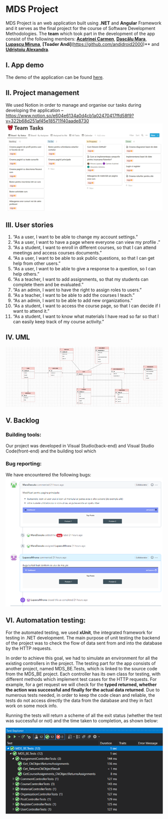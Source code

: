 # MDS Project
MDS Project is an web application built using **.NET** and **Angular** Framework and it serves as the final project for the course of Software Development Methodologies. The **team** which took part in the development of the app consist of the following members: **[Acatrinei Carmen](https://github.com/carmenacatrinei)**, **[Dascălu Mara](https://github.com/MaraDascalu)**, **[Lupașcu Miruna](https://github.com/LupascuMiruna)**, **[Toader Andi]**(https://github.com/andidroid2000)** and **[Udriștoiu Alexandra](https://github.com/alexandra-udristoiu)**.
## I. App demo
The demo of the application can be found [here](https://drive.google.com/drive/folders/1jIxcQP_lTKMtUCCWOG5n2vF_zL8lFaLq?usp=sharing).

## II. Project management
We  used Notion in order to manage and organise our tasks during developing the application –https://www.notion.so/e604e6134a0d4cb1a02470417ffd58f9?v=322b68d251af45e185711f40aade8730
![notion scheme](/assets/notion.png)

## III. User stories
 1. “As a user, I want to be able to change my account settings.”
 2. “As a user, I want to have a page where everyone can view my profile .”
 3. “As a student, I want to enroll in different courses, so that I can attend meetings and access courses documents.”
 4. “As a user, I want to be able to ask public questions, so that I can get help from other users.”
 5. “As a user, I want to be able to give a response to a question, so I can help others.”
 6. “As a teacher, I want to add assignments, so that my students can complete them and be evaluated.”
 7. “As an admin, I want to have the right to assign roles to users.”
 8. “As a teacher, I want to be able to add the courses I teach.”
 9. “As an admin, I want to be able to add new organizations.”
10. “As a student, I want to access the course page, so that I can decide if I want to attend it.”
11. “As a student, I want to know what materials I have read so far so that I can easily keep track of my course activity.”

## IV. UML
![uml scheme](/assets/uml.png)
## V. Backlog

### Building tools:
  Our project was developed in Visual Studio(back-end) and Visual Studio Code(front-end) and the building tool which
### Bug reporting:
  We have encountered the following bugs:
![bug report image](/assets/bug.png)  

## VI. Automatation testing:
For the automated testing, we used **xUnit**, the integrated framework for testing in .NET development. The main purpose of unit testing the backend of the project was to check the flow of data sent from and into the database by the HTTP requests.
  
In order to achieve this goal, we had to simulate an environment for all the existing controllers in the project. The testing part for the app consists of another project, named MDS_BE.Tests, which is linked to the source code from the MDS_BE project. Each controller has its own class for testing, with different methods which implement test cases for the HTTP requests. For example, for a get request we will check for the **typed returned, whether the action was successful and finally for the actual data returned**. Due to numerous tests needed, in order to keep the code clean and reliable, the tests do not access directly the data from the database and they in fact work on some mock info.

Running the tests will return a scheme of all the exit status (whether the test was successful or not) and the time taken to completion, as shown below:

![unit test result](/assets/unittest.png)
